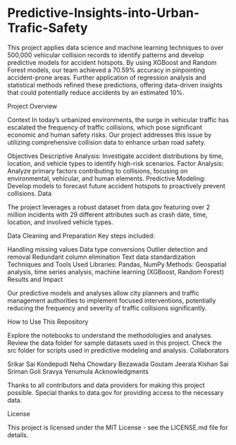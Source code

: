 # Predictive-Insights-into-Urban-Trafic-Safety
This project applies data science and machine learning techniques to over 500,000 vehicular collision records to identify patterns and develop predictive models for accident hotspots. By using XGBoost and Random Forest models, our team achieved a 70.59% accuracy in pinpointing accident-prone areas. Further application of regression analysis and statistical methods refined these predictions, offering data-driven insights that could potentially reduce accidents by an estimated 10%.

Project Overview

Context
In today’s urbanized environments, the surge in vehicular traffic has escalated the frequency of traffic collisions, which pose significant economic and human safety risks. Our project addresses this issue by utilizing comprehensive collision data to enhance urban road safety.

Objectives
Descriptive Analysis: Investigate accident distributions by time, location, and vehicle types to identify high-risk scenarios.
Factor Analysis: Analyze primary factors contributing to collisions, focusing on environmental, vehicular, and human elements.
Predictive Modeling: Develop models to forecast future accident hotspots to proactively prevent collisions.
Data

The project leverages a robust dataset from data.gov featuring over 2 million incidents with 29 different attributes such as crash date, time, location, and involved vehicle types.

Data Cleaning and Preparation
Key steps included:

Handling missing values
Data type conversions
Outlier detection and removal
Redundant column elimination
Text data standardization
Techniques and Tools Used
Libraries: Pandas, NumPy
Methods: Geospatial analysis, time series analysis, machine learning (XGBoost, Random Forest)
Results and Impact

Our predictive models and analyses allow city planners and traffic management authorities to implement focused interventions, potentially reducing the frequency and severity of traffic collisions significantly.

How to Use This Repository

Explore the notebooks to understand the methodologies and analyses.
Review the data folder for sample datasets used in this project.
Check the src folder for scripts used in predictive modeling and analysis.
Collaborators


Srikar Sai Kondepudi
Neha Chowdary Bezawada
Goutam Jeerala
Kishan Sai Sriman Goli
Sravya Yenumula
Acknowledgments

Thanks to all contributors and data providers for making this project possible. Special thanks to data.gov for providing access to the necessary data.

License

This project is licensed under the MIT License - see the LICENSE.md file for details.
